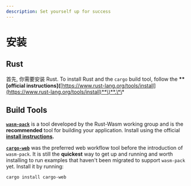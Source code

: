 ```yaml
---
description: Set yourself up for success
---
```


# 安装

## Rust

首先, 你需要安装 Rust. To install Rust and the `cargo` build tool, follow the **\*\*\[**official instructions**\]\(**[https://www.rust-lang.org/tools/install](https://www.rust-lang.org/tools/install)**\)**.\*\*

## **Build Tools**

[**`wasm-pack`**](https://rustwasm.github.io/docs/wasm-pack/) is a tool developed by the Rust-Wasm working group and is the **recommended** tool for building your application. Install using the official [**install instructions**](https://rustwasm.github.io/wasm-pack/installer/)**.**

[**`cargo-web`**](https://github.com/koute/cargo-web) was the preferred web workflow tool before the introduction of `wasm-pack`. It is still the **quickest** way to get up and running and worth installing to run examples that haven't been migrated to support `wasm-pack` yet. Install it by running:

```bash
cargo install cargo-web
```

